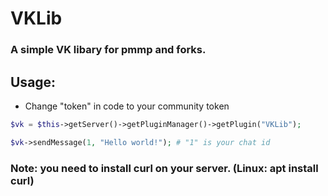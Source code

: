 # VKLib
### A simple VK libary for pmmp and forks.
## Usage:
- Change "token" in code to your community token
```php
$vk = $this->getServer()->getPluginManager()->getPlugin("VKLib");

$vk->sendMessage(1, "Hello world!"); # "1" is your chat id
```
### Note: you need to install curl on your server. (Linux: apt install curl)
